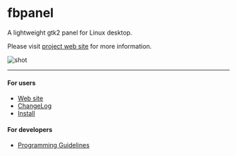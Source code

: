 # fbpanel
A lightweight gtk2 panel for Linux desktop.

Please visit [project web site](http://aanatoly.github.io/fbpanel/)
for more information.

![shot](/data/shot.png)

-------

#### For users
 * [Web site](http://aanatoly.github.io/fbpanel/)
 * [ChangeLog](/CHANGELOG.md)
 * [Install](INSTALL.md)

#### For developers
 * [Programming Guidelines](/docs/guidelines.md)
